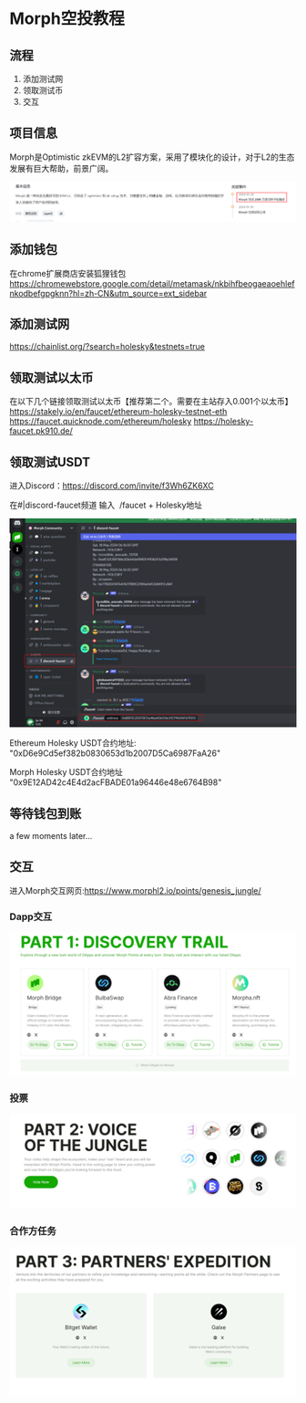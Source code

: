 Morph空投教程
========================

## 流程

1. 添加测试网
2. 领取测试币
3. 交互

## 项目信息
Morph是Optimistic zkEVM的L2扩容方案，采用了模块化的设计，对于L2的生态发展有巨大帮助，前景广阔。

![](./info.png)

## 添加钱包

在chrome扩展商店安装狐狸钱包
https://chromewebstore.google.com/detail/metamask/nkbihfbeogaeaoehlefnkodbefgpgknn?hl=zh-CN&utm_source=ext_sidebar


## 添加测试网
https://chainlist.org/?search=holesky&testnets=true


## 领取测试以太币
在以下几个链接领取测试以太币【推荐第二个。需要在主站存入0.001个以太币】
https://stakely.io/en/faucet/ethereum-holesky-testnet-eth
https://faucet.quicknode.com/ethereum/holesky
https://holesky-faucet.pk910.de/

## 领取测试USDT
进入Discord：https://discord.com/invite/f3Wh6ZK6XC

在#|discord-faucet频道 输入  /faucet + Holesky地址

![](./faucet.png)

Ethereum Holesky USDT合约地址: "0xD6e9Cd5ef382b0830653d1b2007D5Ca6987FaA26"

Morph Holesky USDT合约地址 "0x9E12AD42c4E4d2acFBADE01a96446e48e6764B98"

## 等待钱包到账

a few moments later...

## 交互
进入Morph交互网页:https://www.morphl2.io/points/genesis_jungle/

### Dapp交互

![](./part1.png)


### 投票
![](./part2.png)

### 合作方任务
![](./part3.png)